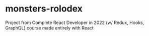 # monsters-rolodex
Project from Complete React Developer in 2022 (w/ Redux, Hooks, GraphQL) course made entirely with React
